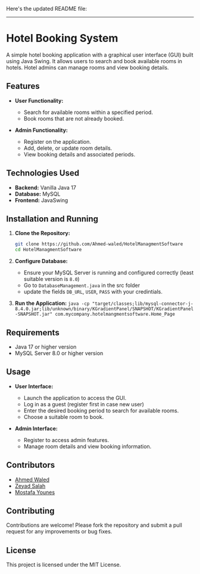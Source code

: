 Here's the updated README file:

---

# Hotel Booking System

A simple hotel booking application with a graphical user interface (GUI) built using Java Swing. It allows users to search and book available rooms in hotels. Hotel admins can manage rooms and view booking details.

## Features

- **User Functionality:** 
  - Search for available rooms within a specified period.
  - Book rooms that are not already booked.

- **Admin Functionality:** 
  - Register on the application.
  - Add, delete, or update room details.
  - View booking details and associated periods.

## Technologies Used

- **Backend:** Vanilla Java 17
- **Database:** MySQL
- **Frontend:** JavaSwing

## Installation and Running

1. **Clone the Repository:**

   ```bash
   git clone https://github.com/Ahmed-waled/HotelManagmentSoftware
   cd HotelManagmentSoftware
   ```

3. **Configure Database:**

   - Ensure your MySQL Server is running and configured correctly (least suitable version is `8.0`)
   - Go to `DatabaseManagement.java` in the src folder
   - update the fields `DB_URL`, `USER`, `PASS` with your credintials.

6. **Run the Application:**
    ```java -cp "target/classes;lib/mysql-connector-j-8.4.0.jar;lib/unknown/binary/KGradientPanel/SNAPSHOT/KGradientPanel-SNAPSHOT.jar" com.mycompany.hotelmangmentsoftware.Home_Page```

## Requirements

- Java 17 or higher version
- MySQL Server 8.0 or higher version

## Usage

- **User Interface:**
  - Launch the application to access the GUI.
  - Log in as a guest (register first in case new user)
  - Enter the desired booking period to search for available rooms.
  - Choose a suitable room to book.

- **Admin Interface:**
  - Register to access admin features.
  - Manage room details and view booking information.

## Contributors
  - [Ahmed Waled](www.github.com/Ahmed-waled)
  - [Zeyad Salah](www.github.com/zeyadsalah22)
  - [Mostafa Younes](www.github.com/Shift118)
## Contributing

Contributions are welcome! Please fork the repository and submit a pull request for any improvements or bug fixes.

## License

This project is licensed under the MIT License.

